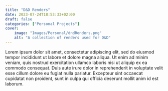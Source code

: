 ```yaml
---
title: "D&D Renders"
date: 2023-07-24T18:53:33+02:00
draft: false
categories: ["Personal Projects"]
cover:
    image: "Images/Personal/dndRenders.png"
    alt: "A collection of renders used for D&D"
---
```


Lorem ipsum dolor sit amet, consectetur adipiscing elit, sed do eiusmod tempor incididunt ut labore et dolore magna aliqua. Ut enim ad minim veniam, quis nostrud exercitation ullamco laboris nisi ut aliquip ex ea commodo consequat. Duis aute irure dolor in reprehenderit in voluptate velit esse cillum dolore eu fugiat nulla pariatur. Excepteur sint occaecat cupidatat non proident, sunt in culpa qui officia deserunt mollit anim id est laborum.
